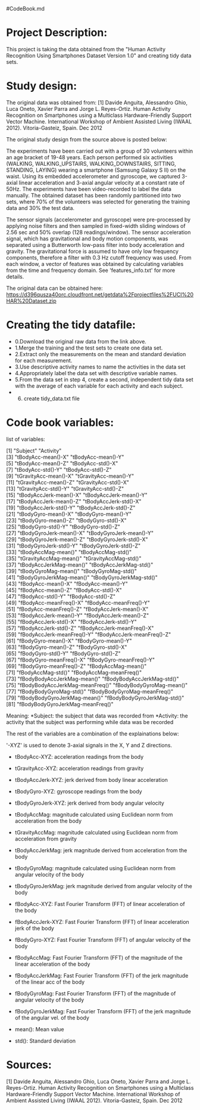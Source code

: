 #CodeBook.md

Project Description:
================================================================
This project is taking the data obtained from the "Human Activity Recognition Using Smartphones Dataset Version 1.0" and creating tidy data sets.

Study design:
================================================================
The original data was obtained from:
[1] Davide Anguita, Alessandro Ghio, Luca Oneto, Xavier Parra and Jorge L. Reyes-Ortiz. Human Activity Recognition on Smartphones using a Multiclass Hardware-Friendly Support Vector Machine. International Workshop of Ambient Assisted Living (IWAAL 2012). Vitoria-Gasteiz, Spain. Dec 2012

The original study design from the source above is posted below:

The experiments have been carried out with a group of 30 volunteers within an age bracket of 19-48 years. Each person performed six activities (WALKING, WALKING_UPSTAIRS, WALKING_DOWNSTAIRS, SITTING, STANDING, LAYING) wearing a smartphone (Samsung Galaxy S II) on the waist. Using its embedded accelerometer and gyroscope, we captured 3-axial linear acceleration and 3-axial angular velocity at a constant rate of 50Hz. The experiments have been video-recorded to label the data manually. The obtained dataset has been randomly partitioned into two sets, where 70% of the volunteers was selected for generating the training data and 30% the test data. 

The sensor signals (accelerometer and gyroscope) were pre-processed by applying noise filters and then sampled in fixed-width sliding windows of 2.56 sec and 50% overlap (128 readings/window). The sensor acceleration signal, which has gravitational and body motion components, was separated using a Butterworth low-pass filter into body acceleration and gravity. The gravitational force is assumed to have only low frequency components, therefore a filter with 0.3 Hz cutoff frequency was used. From each window, a vector of features was obtained by calculating variables from the time and frequency domain. See 'features_info.txt' for more details.

The original data can be obtained here:
https://d396qusza40orc.cloudfront.net/getdata%2Fprojectfiles%2FUCI%20HAR%20Dataset.zip 

Creating the tidy datafile:
=================================================================
 - 0.Download the original raw data from the link above.
 - 1.Merge the training and the test sets to create one data set.
 - 2.Extract only the measurements on the mean and standard deviation for each measurement. 
 - 3.Use descriptive activity names to name the activities in the data set
 - 4.Appropriately label the data set with descriptive variable names. 
 - 5.From the data set in step 4, create a second, independent tidy data set with the average of each variable for each activity and each subject.
 - 6. create tidy_data.txt file

Code book variables:
==============================================================
  list of variables:

 [1] "Subject"                         "Activity"                       
 [3] "tBodyAcc-mean()-X"               "tBodyAcc-mean()-Y"              
 [5] "tBodyAcc-mean()-Z"               "tBodyAcc-std()-X"               
 [7] "tBodyAcc-std()-Y"                "tBodyAcc-std()-Z"               
 [9] "tGravityAcc-mean()-X"            "tGravityAcc-mean()-Y"           
[11] "tGravityAcc-mean()-Z"            "tGravityAcc-std()-X"            
[13] "tGravityAcc-std()-Y"             "tGravityAcc-std()-Z"            
[15] "tBodyAccJerk-mean()-X"           "tBodyAccJerk-mean()-Y"          
[17] "tBodyAccJerk-mean()-Z"           "tBodyAccJerk-std()-X"           
[19] "tBodyAccJerk-std()-Y"            "tBodyAccJerk-std()-Z"           
[21] "tBodyGyro-mean()-X"              "tBodyGyro-mean()-Y"             
[23] "tBodyGyro-mean()-Z"              "tBodyGyro-std()-X"              
[25] "tBodyGyro-std()-Y"               "tBodyGyro-std()-Z"              
[27] "tBodyGyroJerk-mean()-X"          "tBodyGyroJerk-mean()-Y"         
[29] "tBodyGyroJerk-mean()-Z"          "tBodyGyroJerk-std()-X"          
[31] "tBodyGyroJerk-std()-Y"           "tBodyGyroJerk-std()-Z"          
[33] "tBodyAccMag-mean()"              "tBodyAccMag-std()"              
[35] "tGravityAccMag-mean()"           "tGravityAccMag-std()"           
[37] "tBodyAccJerkMag-mean()"          "tBodyAccJerkMag-std()"          
[39] "tBodyGyroMag-mean()"             "tBodyGyroMag-std()"             
[41] "tBodyGyroJerkMag-mean()"         "tBodyGyroJerkMag-std()"         
[43] "fBodyAcc-mean()-X"               "fBodyAcc-mean()-Y"              
[45] "fBodyAcc-mean()-Z"               "fBodyAcc-std()-X"               
[47] "fBodyAcc-std()-Y"                "fBodyAcc-std()-Z"               
[49] "fBodyAcc-meanFreq()-X"           "fBodyAcc-meanFreq()-Y"          
[51] "fBodyAcc-meanFreq()-Z"           "fBodyAccJerk-mean()-X"          
[53] "fBodyAccJerk-mean()-Y"           "fBodyAccJerk-mean()-Z"          
[55] "fBodyAccJerk-std()-X"            "fBodyAccJerk-std()-Y"           
[57] "fBodyAccJerk-std()-Z"            "fBodyAccJerk-meanFreq()-X"      
[59] "fBodyAccJerk-meanFreq()-Y"       "fBodyAccJerk-meanFreq()-Z"      
[61] "fBodyGyro-mean()-X"              "fBodyGyro-mean()-Y"             
[63] "fBodyGyro-mean()-Z"              "fBodyGyro-std()-X"              
[65] "fBodyGyro-std()-Y"               "fBodyGyro-std()-Z"              
[67] "fBodyGyro-meanFreq()-X"          "fBodyGyro-meanFreq()-Y"         
[69] "fBodyGyro-meanFreq()-Z"          "fBodyAccMag-mean()"             
[71] "fBodyAccMag-std()"               "fBodyAccMag-meanFreq()"         
[73] "fBodyBodyAccJerkMag-mean()"      "fBodyBodyAccJerkMag-std()"      
[75] "fBodyBodyAccJerkMag-meanFreq()"  "fBodyBodyGyroMag-mean()"        
[77] "fBodyBodyGyroMag-std()"          "fBodyBodyGyroMag-meanFreq()"    
[79] "fBodyBodyGyroJerkMag-mean()"     "fBodyBodyGyroJerkMag-std()"     
[81] "fBodyBodyGyroJerkMag-meanFreq()"

  Meaning: 
  *Subject: the subject that data was recorded from
  *Activity: the activity that the subject was performing while data was be recorded

  The rest of the variables are a combination of the explainations below:
  
  '-XYZ' is used to denote 3-axial signals in the X, Y and Z directions.

  - tBodyAcc-XYZ:      acceleration readings from the body
  - tGravityAcc-XYZ:   acceleration readings from gravity
  - tBodyAccJerk-XYZ:  jerk derived from body linear acceleration
  - tBodyGyro-XYZ:     gyroscope readings from the body
  - tBodyGyroJerk-XYZ: jerk derived from body angular velocity
  - tBodyAccMag:       magnitude calculated using Euclidean norm from acceleration from the body
  - tGravityAccMag:    magnitude calculated using Euclidean norm from acceleration from gravity
  - tBodyAccJerkMag:   jerk magnitude derived from acceleration from the body
  - tBodyGyroMag:      magnitude calculated using Euclidean norm from angular velocity of the body
  - tBodyGyroJerkMag:  jerk magnitude derived from angular velocity of the body
  - fBodyAcc-XYZ:      Fast Fourier Transform (FFT) of linear acceleration of the body
  - fBodyAccJerk-XYZ:  Fast Fourier Transform (FFT) of linear acceleration jerk of the body
  - fBodyGyro-XYZ:     Fast Fourier Transform (FFT) of angular velocity of the body
  - fBodyAccMag:       Fast Fourier Transform (FFT) of the magnitude of the linear acceleration of the body
  - fBodyAccJerkMag:   Fast Fourier Transform (FFT) of the jerk magnitude of the linear acc of the body
  - fBodyGyroMag:      Fast Fourier Transform (FFT) of the magnitude of angular velocity of the body 
  - fBodyGyroJerkMag:  Fast Fourier Transform (FFT) of the jerk magnitude of the angular vel. of the body
  
  - mean(): Mean value
  - std(): Standard deviation
 
Sources:
=================================================================================================  
[1] Davide Anguita, Alessandro Ghio, Luca Oneto, Xavier Parra and Jorge L. Reyes-Ortiz. Human Activity Recognition on Smartphones using a Multiclass Hardware-Friendly Support Vector Machine. International Workshop of Ambient Assisted Living (IWAAL 2012). Vitoria-Gasteiz, Spain. Dec 2012